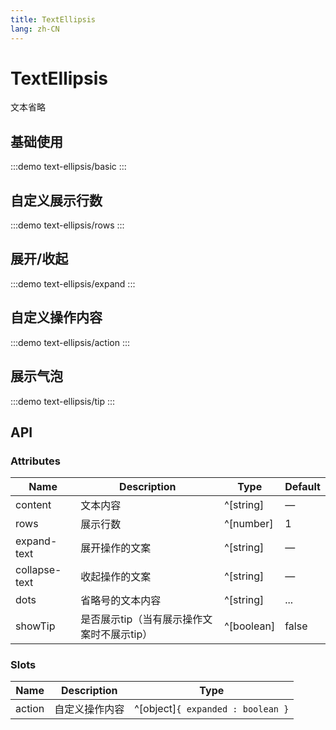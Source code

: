 ```yaml
---
title: TextEllipsis
lang: zh-CN
---
```


# TextEllipsis

文本省略

## 基础使用

:::demo
text-ellipsis/basic
:::

## 自定义展示行数

:::demo
text-ellipsis/rows
:::

## 展开/收起

:::demo
text-ellipsis/expand
:::

## 自定义操作内容

:::demo
text-ellipsis/action
:::

## 展示气泡

:::demo
text-ellipsis/tip
:::

## API

### Attributes

| Name          | Description                                | Type       | Default |
| ------------- | ------------------------------------------ | ---------- | ------- |
| content       | 文本内容                                   | ^[string]  | —       |
| rows          | 展示行数                                   | ^[number]  | 1       |
| expand-text   | 展开操作的文案                             | ^[string]  | —       |
| collapse-text | 收起操作的文案                             | ^[string]  | —       |
| dots          | 省略号的文本内容                           | ^[string]  | ...     |
| showTip       | 是否展示tip（当有展示操作文案时不展示tip） | ^[boolean] | false   |

### Slots

| Name   | Description    | Type                              |
| ------ | -------------- | --------------------------------- |
| action | 自定义操作内容 | ^[object]`{ expanded : boolean }` |
